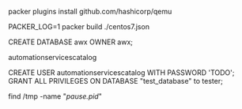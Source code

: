 packer plugins install github.com/hashicorp/qemu

PACKER_LOG=1 packer build ./centos7.json





CREATE DATABASE awx OWNER awx;

automationservicescatalog

CREATE USER automationservicescatalog WITH PASSWORD 'TODO';
GRANT ALL PRIVILEGES ON DATABASE "test_database" to tester;




find /tmp -name "*pause.pid*"